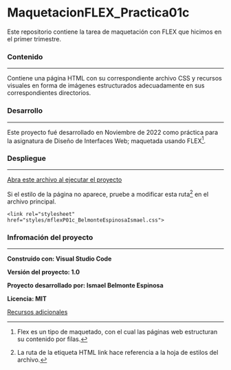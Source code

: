 # MaquetacionFLEX_Practica01c
Este repositorio contiene la tarea de maquetación con FLEX que hicimos en el primer trimestre.

### Contenido
---
Contiene una página HTML con su correspondiente archivo CSS y recursos visuales en forma de imágenes estructurados adecuadamente en sus correspondientes directorios.

### Desarrollo
---
Este proyecto fué desarrollado en Noviembre de 2022 como práctica para la asignatura de Diseño de Interfaces Web; maquetada usando FLEX[^1].

### Despliegue
---
[Abra este archivo al ejecutar el proyecto](https://github.com/IsBeEsp/MaquetacionFLEX_Practica01c/blob/main/mflexP01c_BelmonteEspinosaIsmael.html)

Si el estilo de la página no aparece, pruebe a modificar esta ruta[^2] en el archivo principal.

``<link rel="stylesheet" href="styles/mflexP01c_BelmonteEspinosaIsmael.css">``

### Infromación del proyecto
---

**Construido con: Visual Studio Code** 

**Versión del proyecto: 1.0**

**Proyecto desarrollado por: Ismael Belmonte Espinosa**

**Licencia: MIT**

[Recursos adicionales](https://github.com/IsBeEsp/MaquetacionFLEX_Practica01c) 

[^1]: Flex es un tipo de maquetado, con el cual las páginas web estructuran su contenido por filas.
[^2]: La ruta de la etiqueta HTML link hace referencia a la hoja de estilos del archivo.
